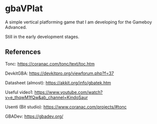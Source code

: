 # gbaVPlat 
A simple vertical platforming game that I am developing for the Gameboy Advanced. 

Still in the early development stages.

## References
Tonc: https://coranac.com/tonc/text/toc.htm

DevkitGBA: https://devkitpro.org/viewforum.php?f=37

Datasheet (almost): https://akkit.org/info/gbatek.htm

Useful video1: https://www.youtube.com/watch?v=e_thqwM1fQw&ab_channel=KindoSaur

Usenti (Bit studio): https://www.coranac.com/projects/#tonc

GBADev: https://gbadev.org/
